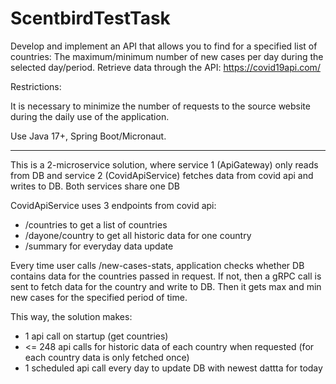 # ScentbirdTestTask

Develop and implement an API that allows you to find for a specified list of countries:  The maximum/minimum number of new cases per day during the selected day/period. Retrieve data through the API: https://covid19api.com/

Restrictions:  

It is necessary to minimize the number of requests to the source website during the daily use of the application. 

Use Java 17+, Spring Boot/Micronaut.


--------------------------------------------------------------

This is a 2-microservice solution, where service 1 (ApiGateway) only reads from DB and service 2 (CovidApiService) fetches data from covid api and writes to DB.
Both services share one DB

CovidApiService uses 3 endpoints from covid api:
- /countries          to get a list of countries
- /dayone/country     to get all historic data for one country
- /summary            for everyday data update

Every time user calls /new-cases-stats, application checks whether DB contains data for the countries passed in request. If not, then a gRPC call is sent to fetch data for the country and write to DB. Then it gets max and min new cases for the specified period of time.

This way, the solution makes:
- 1 api call on startup (get countries)
- <= 248 api calls for historic data of each country when requested (for each country data is only fetched once)
- 1 scheduled api call every day to update DB with newest dattta for today
